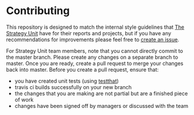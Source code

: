 # Contributing

This repository is designed to match the internal style guidelines that
[The Strategy Unit](https://www.strategyunitwm.nhs.uk/) have for their reports and projects,
but if you have any recommendations for improvements please feel free to
[create an issue](https://github.com/The-Strategy-Unit/StrategyUnitTheme/issues/new).

For Strategy Unit team members, note that you cannot directly commit to the master branch.
Please create any changes on a separate branch to master. Once you are ready, create a pull
request to merge your changes back into master. Before you create a pull request, ensure that:

- you have created unit tests (using [testthat](http://r-pkgs.had.co.nz/tests.html))
- travis ci builds successfully on your new branch
- the changes that you are making are not partial but are a finished piece of work
- changes have been signed off by managers or discussed with the team
